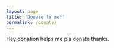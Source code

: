 ```yaml
---
layout: page
title: 'Donate to me!'
permalink: /donate/
---
```


Hey donation helps me pls donate thanks.
